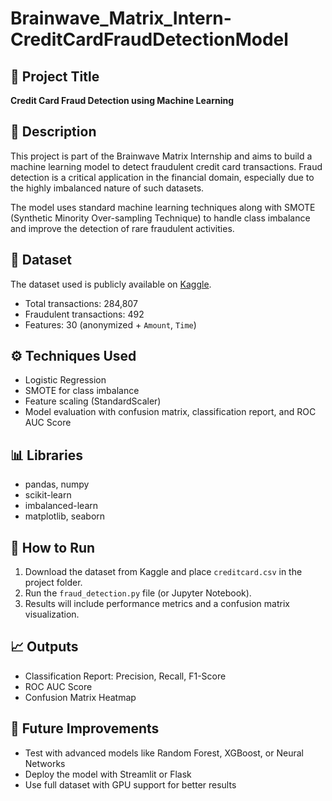 # Brainwave_Matrix_Intern-CreditCardFraudDetectionModel

## 🧠 Project Title
**Credit Card Fraud Detection using Machine Learning**

## 📌 Description
This project is part of the Brainwave Matrix Internship and aims to build a machine learning model to detect fraudulent credit card transactions. Fraud detection is a critical application in the financial domain, especially due to the highly imbalanced nature of such datasets.

The model uses standard machine learning techniques along with SMOTE (Synthetic Minority Over-sampling Technique) to handle class imbalance and improve the detection of rare fraudulent activities.

## 📁 Dataset
The dataset used is publicly available on [Kaggle](https://www.kaggle.com/datasets/mlg-ulb/creditcardfraud).  
- Total transactions: 284,807  
- Fraudulent transactions: 492  
- Features: 30 (anonymized + `Amount`, `Time`)

## ⚙️ Techniques Used
- Logistic Regression
- SMOTE for class imbalance
- Feature scaling (StandardScaler)
- Model evaluation with confusion matrix, classification report, and ROC AUC Score

## 📊 Libraries
- pandas, numpy
- scikit-learn
- imbalanced-learn
- matplotlib, seaborn

## 🚀 How to Run
1. Download the dataset from Kaggle and place `creditcard.csv` in the project folder.
2. Run the `fraud_detection.py` file (or Jupyter Notebook).
3. Results will include performance metrics and a confusion matrix visualization.

## 📈 Outputs
- Classification Report: Precision, Recall, F1-Score
- ROC AUC Score
- Confusion Matrix Heatmap

## 🤖 Future Improvements
- Test with advanced models like Random Forest, XGBoost, or Neural Networks
- Deploy the model with Streamlit or Flask
- Use full dataset with GPU support for better results
